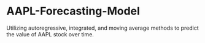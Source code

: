 # AAPL-Forecasting-Model
Utilizing autoregressive, integrated, and moving average methods to predict the value of AAPL stock over time.
